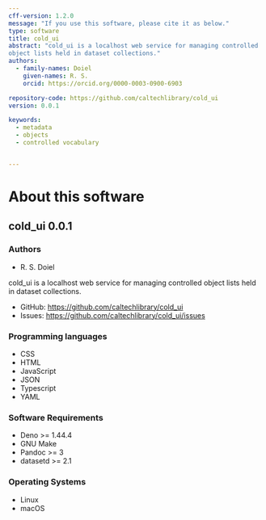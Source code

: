 ```yaml
---
cff-version: 1.2.0
message: "If you use this software, please cite it as below."
type: software
title: cold_ui
abstract: "cold_ui is a localhost web service for managing controlled
object lists held in dataset collections."
authors:
  - family-names: Doiel
    given-names: R. S.
    orcid: https://orcid.org/0000-0003-0900-6903

repository-code: https://github.com/caltechlibrary/cold_ui
version: 0.0.1

keywords:
  - metadata
  - objects
  - controlled vocabulary


---
```


About this software
===================

## cold_ui 0.0.1

### Authors

- R. S. Doiel 



cold_ui is a localhost web service for managing controlled object lists
held in dataset collections.


- GitHub: <https://github.com/caltechlibrary/cold_ui>
- Issues: <https://github.com/caltechlibrary/cold_ui/issues>


### Programming languages

- CSS
- HTML
- JavaScript
- JSON
- Typescript
- YAML

### Software Requirements

- Deno &gt;= 1.44.4
- GNU Make
- Pandoc &gt;= 3
- datasetd &gt;= 2.1

### Operating Systems

- Linux
- macOS
